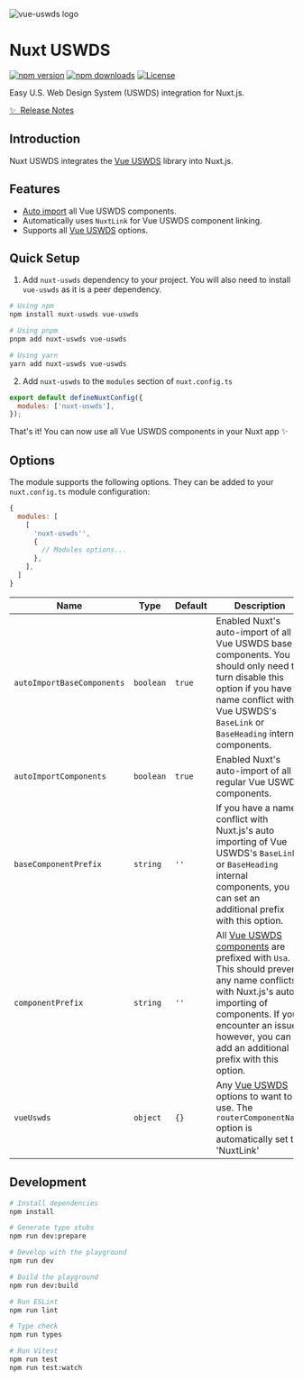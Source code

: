 ![vue-uswds logo](https://raw.githubusercontent.com/patrickcate/nuxt-uswds/main/playground/public/logo.svg)

# Nuxt USWDS

[![npm version][npm-version-src]][npm-version-href]
[![npm downloads][npm-downloads-src]][npm-downloads-href]
[![License][license-src]][license-href]

Easy U.S. Web Design System (USWDS) integration for Nuxt.js.

[✨ &nbsp;Release Notes](/CHANGELOG.md)

## Introduction

Nuxt USWDS integrates the [Vue USWDS](https://github.com/patrickcate/vue-uswds) library into Nuxt.js.

## Features

- [Auto import](https://nuxt.com/docs/guide/concepts/auto-imports) all Vue USWDS components.
- Automatically uses `NuxtLink` for Vue USWDS component linking.
- Supports all [Vue USWDS](https://patrickcate.github.io/vue-uswds/?path=/story/guide-configuration--page) options.

## Quick Setup

1. Add `nuxt-uswds` dependency to your project. You will also need to install `vue-uswds` as it is a peer dependency.

```bash
# Using npm
npm install nuxt-uswds vue-uswds

# Using pnpm
pnpm add nuxt-uswds vue-uswds

# Using yarn
yarn add nuxt-uswds vue-uswds
```

2. Add `nuxt-uswds` to the `modules` section of `nuxt.config.ts`

```js
export default defineNuxtConfig({
  modules: ['nuxt-uswds'],
});
```

That's it! You can now use all Vue USWDS components in your Nuxt app ✨

## Options

The module supports the following options. They can be added to your `nuxt.config.ts` module configuration:

```js
{
  modules: [
    [
      'nuxt-uswds'',
      {
        // Modules options...
      },
    ],
  ]
}
```

| Name                       | Type      | Default | Description                                                                                                                                                                                                                                                              |
| -------------------------- | --------- | ------- | ------------------------------------------------------------------------------------------------------------------------------------------------------------------------------------------------------------------------------------------------------------------------ |
| `autoImportBaseComponents` | `boolean` | `true`  | Enabled Nuxt's auto-import of all Vue USWDS base components. You should only need to turn disable this option if you have a name conflict with Vue USWDS's `BaseLink` or `BaseHeading` internal components.                                                              |
| `autoImportComponents`     | `boolean` | `true`  | Enabled Nuxt's auto-import of all regular Vue USWDS components.                                                                                                                                                                                                          |
| `baseComponentPrefix`      | `string`  | `''`    | If you have a name conflict with Nuxt.js's auto importing of Vue USWDS's `BaseLink` or `BaseHeading` internal components, you can set an additional prefix with this option.                                                                                             |
| `componentPrefix`          | `string`  | `''`    | All [Vue USWDS components](https://patrickcate.github.io/vue-uswds/) are prefixed with `Usa`. This should prevent any name conflicts with Nuxt.js's auto importing of components. If you encounter an issues however, you can add an additional prefix with this option. |
| `vueUswds`                 | `object`  | `{}`    | Any [Vue USWDS](https://patrickcate.github.io/vue-uswds/?path=/story/guide-configuration--page) options to want to use. The `routerComponentName` option is automatically set to 'NuxtLink'                                                                              |

## Development

```bash
# Install dependencies
npm install

# Generate type stubs
npm run dev:prepare

# Develop with the playground
npm run dev

# Build the playground
npm run dev:build

# Run ESLint
npm run lint

# Type check
npm run types

# Run Vitest
npm run test
npm run test:watch
```

<!-- Badges -->

[npm-version-src]: https://img.shields.io/npm/v/nuxt-uswds/latest.svg?style=flat&colorA=020420&colorB=00DC82
[npm-version-href]: https://npmjs.com/package/nuxt-uswds
[npm-downloads-src]: https://img.shields.io/npm/dm/nuxt-uswds.svg?style=flat&colorA=020420&colorB=00DC82
[npm-downloads-href]: https://npmjs.com/package/nuxt-uswds
[license-src]: https://img.shields.io/npm/l/nuxt-uswds.svg?style=flat&colorA=020420&colorB=00DC82
[license-href]: https://npmjs.com/package/nuxt-uswds
